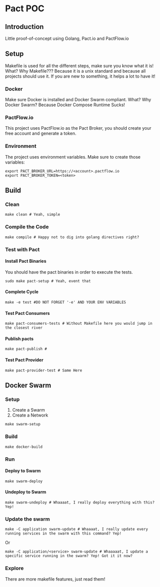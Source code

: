 # Pact POC

## Introduction

Little proof-of-concept using Golang, Pact.io and PactFlow.io

## Setup

Makefile is used for all the different steps, make sure you know what it is! What? Why Makefile??? Because 
it is a unix standard and because all projects should use it. If you are new to something, it helps a lot to have it! 

### Docker

Make sure Docker is installed and Docker Swarm compliant. What? Why Docker Swarm? Because Docker Compose Runtime Sucks!

### PactFlow.io
This project uses PactFlow.io as the Pact Broker, you should create your free account and generate a token.

### Environment
The project uses environment variables. Make sure to create those variables:

```shell
export PACT_BROKER_URL=https://<account>.pactflow.io
export PACT_BROKER_TOKEN=<token>
```

## Build

### Clean
```shell
make clean # Yeah, simple
```

### Compile the Code
```shell
make compile # Happy not to dig into golang directives right?
```

### Test with Pact

#### Install Pact Binaries
You should have the pact binaries in order to execute the tests.

```shell
sudo make pact-setup # Yeah, event that
```

#### Complete Cycle
```shell
make -e test #DO NOT FORGET '-e' AND YOUR ENV VARIABLES
```

#### Test Pact Consumers
```shell
make pact-consumers-tests # Without Makefile here you would jump in the closest river
```

#### Publish pacts
```shell
make pact-publish # 
```

#### Test Pact Provider
```shell
make pact-provider-test # Same Here
```

## Docker Swarm

### Setup

1. Create a Swarm
2. Create a Network

```shell
make swarm-setup
```
### Build

```shell
make docker-build
```

### Run

#### Deploy to Swarm

```shell
make swarm-deploy
```

#### Undeploy to Swarm

```shell
make swarm-undeploy # Whaaaat, I really deploy everything with this? Yep!
```

### Update the swarm

```shell
make -C application swarm-update # Whaaaat, I really update every running services in the swarm with this command? Yep!
```

Or

```shell
make -C application/<service> swarm-update # Whaaaaat, I update a specific service running in the swarm? Yep! Got it it now?
```

### Explore

There are more makefile features, just read them!
